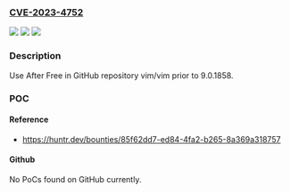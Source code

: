 ### [CVE-2023-4752](https://cve.mitre.org/cgi-bin/cvename.cgi?name=CVE-2023-4752)
![](https://img.shields.io/static/v1?label=Product&message=vim%2Fvim&color=blue)
![](https://img.shields.io/static/v1?label=Version&message=unspecified%3C%209.0.1858%20&color=brighgreen)
![](https://img.shields.io/static/v1?label=Vulnerability&message=CWE-416%20Use%20After%20Free&color=brighgreen)

### Description

Use After Free in GitHub repository vim/vim prior to 9.0.1858.

### POC

#### Reference
- https://huntr.dev/bounties/85f62dd7-ed84-4fa2-b265-8a369a318757

#### Github
No PoCs found on GitHub currently.

